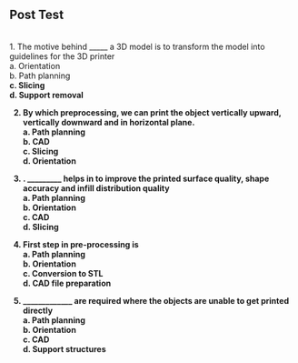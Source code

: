 ## Post Test
<br>
1. The motive behind _____ a 3D model is to transform the model into guidelines for the 3D printer<br>
a. Orientation<br>
b. Path planning<br>
<b>c. Slicing<b><br>
d. Support removal<br>


2. By which preprocessing, we can print the object vertically upward, vertically downward and in horizontal plane.<br>
a. Path planning<br>
b. CAD<br>
c. Slicing<br>
<b>d. Orientation</b><br>

3. . _________ helps in to improve the printed surface quality, shape accuracy and infill distribution quality<br>
<b>a. Path planning</b><br>
b. Orientation<br>
c. CAD<br>
d. Slicing<br>

4. First step in pre-processing is<br>
a. Path planning<br>
b. Orientation<br>
c. Conversion to STL<br>
<b>d. CAD file preparation</b><br>

5. _____________ are required where the objects are unable to get printed directly<br>
a. Path planning<br>
b. Orientation<br>
c. CAD<br>
<b>d. Support structures</b><br>

